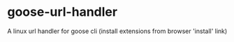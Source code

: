 # goose-url-handler
A linux url handler for goose cli (install extensions from browser 'install' link)

